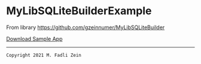 # MyLibSQLiteBuilderExample
From library https://github.com/gzeinnumer/MyLibSQLiteBuilder

[Download Sample App](https://drive.google.com/file/d/1OlIS2O6K-i_-i94w7EADLQrNbj8X0XFa/view?usp=sharing)

---

```
Copyright 2021 M. Fadli Zein
```